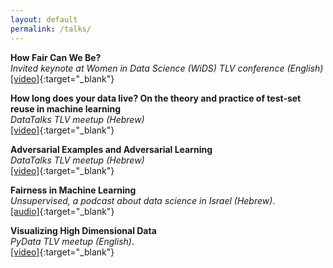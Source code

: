 ```yaml
---
layout: default
permalink: /talks/
---
```


**How Fair Can We Be?**  
*Invited keynote at Women in Data Science (WiDS) TLV conference (English)*  
[[video]](https://www.youtube.com/watch?v=1xpsy0Ce1RA&ab_channel=IntuitIsrael){:target="_blank"}

**How long does your data live? On the theory and practice of test-set reuse in machine learning**  
*DataTalks TLV meetup (Hebrew)*  
[[video]](https://youtu.be/ENqJG0NAj1s?t=2803){:target="_blank"}

**Adversarial Examples and Adversarial Learning**  
*DataTalks TLV  meetup (Hebrew)*  
[[video]](https://www.youtube.com/watch?v=Z9D87D_zkOA){:target="_blank"}

**Fairness in Machine Learning**   
*Unsupervised, a podcast about data science in Israel (Hebrew)*.  
[[audio]](http://www.unsupervised-podcast.xyz/5d7fc118){:target="_blank"}

**Visualizing High Dimensional Data**   
*PyData TLV meetup (English)*.     
[[video]](https://www.youtube.com/watch?v=aStvaXMhGGs){:target="_blank"}
